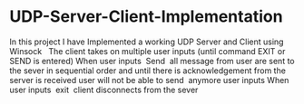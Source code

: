 # UDP-Server-Client-Implementation
In this project I have Implemented a working UDP Server and Client using Winsock   ​  The client takes on multiple user inputs (until command EXIT or SEND is entered)  When user inputs  Send  all message from user are sent to the sever in sequential order and until there is acknowledgement from the server is received user will not be able to send  anymore user inputs  When user inputs  exit  client disconnects from the sever 
